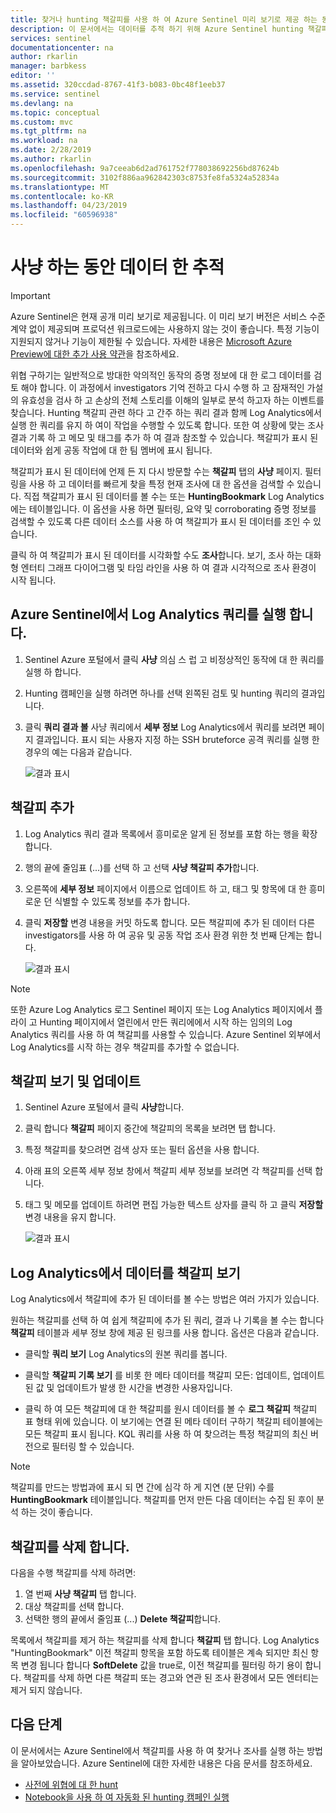 ```yaml
---
title: 찾거나 hunting 책갈피를 사용 하 여 Azure Sentinel 미리 보기로 제공 하는 동안 데이터 기록해 | Microsoft Docs
description: 이 문서에서는 데이터를 추적 하기 위해 Azure Sentinel hunting 책갈피를 사용 하는 방법을 설명 합니다.
services: sentinel
documentationcenter: na
author: rkarlin
manager: barbkess
editor: ''
ms.assetid: 320ccdad-8767-41f3-b083-0bc48f1eeb37
ms.service: sentinel
ms.devlang: na
ms.topic: conceptual
ms.custom: mvc
ms.tgt_pltfrm: na
ms.workload: na
ms.date: 2/28/2019
ms.author: rkarlin
ms.openlocfilehash: 9a7ceeab6d2ad761752f778038692256bd87624b
ms.sourcegitcommit: 3102f886aa962842303c8753fe8fa5324a52834a
ms.translationtype: MT
ms.contentlocale: ko-KR
ms.lasthandoff: 04/23/2019
ms.locfileid: "60596938"
---
```

# <a name="keep-track-of-data-during-hunting"></a>사냥 하는 동안 데이터 한 추적

> [!IMPORTANT]
> Azure Sentinel은 현재 공개 미리 보기로 제공됩니다.
> 이 미리 보기 버전은 서비스 수준 계약 없이 제공되며 프로덕션 워크로드에는 사용하지 않는 것이 좋습니다. 특정 기능이 지원되지 않거나 기능이 제한될 수 있습니다. 자세한 내용은 [Microsoft Azure Preview에 대한 추가 사용 약관](https://azure.microsoft.com/support/legal/preview-supplemental-terms/)을 참조하세요.
 
위협 구하기는 일반적으로 방대한 악의적인 동작의 증명 정보에 대 한 로그 데이터를 검토 해야 합니다. 이 과정에서 investigators 기억 전하고 다시 수행 하 고 잠재적인 가설의 유효성을 검사 하 고 손상의 전체 스토리를 이해의 일부로 분석 하고자 하는 이벤트를 찾습니다.
Hunting 책갈피 관련 하다 고 간주 하는 쿼리 결과 함께 Log Analytics에서 실행 한 쿼리를 유지 하 여이 작업을 수행할 수 있도록 합니다. 또한 여 상황에 맞는 조사 결과 기록 하 고 메모 및 태그를 추가 하 여 결과 참조할 수 있습니다. 책갈피가 표시 된 데이터와 쉽게 공동 작업에 대 한 팀 멤버에 표시 됩니다.   

책갈피가 표시 된 데이터에 언제 든 지 다시 방문할 수는 **책갈피** 탭의 **사냥** 페이지. 필터링을 사용 하 고 데이터를 빠르게 찾을 특정 현재 조사에 대 한 옵션을 검색할 수 있습니다. 직접 책갈피가 표시 된 데이터를 볼 수는 또는 **HuntingBookmark** Log Analytics에는 테이블입니다. 이 옵션을 사용 하면 필터링, 요약 및 corroborating 증명 정보를 검색할 수 있도록 다른 데이터 소스를 사용 하 여 책갈피가 표시 된 데이터를 조인 수 있습니다.

클릭 하 여 책갈피가 표시 된 데이터를 시각화할 수도 **조사**합니다. 보기, 조사 하는 대화형 엔터티 그래프 다이어그램 및 타임 라인을 사용 하 여 결과 시각적으로 조사 환경이 시작 됩니다.


## <a name="run-a-log-analytics-query-from-azure-sentinel"></a>Azure Sentinel에서 Log Analytics 쿼리를 실행 합니다.

1. Sentinel Azure 포털에서 클릭 **사냥** 의심 스 럽 고 비정상적인 동작에 대 한 쿼리를 실행 하 합니다.

1. Hunting 캠페인을 실행 하려면 하나를 선택 왼쪽된 검토 및 hunting 쿼리의 결과입니다. 

1. 클릭 **쿼리 결과 볼** 사냥 쿼리에서 **세부 정보** Log Analytics에서 쿼리를 보려면 페이지 결과입니다. 표시 되는 사용자 지정 하는 SSH bruteforce 공격 쿼리를 실행 한 경우의 예는 다음과 같습니다.
  
   ![결과 표시](./media/bookmarks/ssh-bruteforce-example.png)

## <a name="add-a-bookmark"></a>책갈피 추가

1. Log Analytics 쿼리 결과 목록에서 흥미로운 알게 된 정보를 포함 하는 행을 확장 합니다.

4. 행의 끝에 줄임표 (...)를 선택 하 고 선택 **사냥 책갈피 추가**합니다.
5. 오른쪽에 **세부 정보** 페이지에서 이름으로 업데이트 하 고, 태그 및 항목에 대 한 흥미로운 던 식별할 수 있도록 정보를 추가 합니다.
6. 클릭 **저장할** 변경 내용을 커밋 하도록 합니다. 모든 책갈피에 추가 된 데이터 다른 investigators를 사용 하 여 공유 및 공동 작업 조사 환경 위한 첫 번째 단계는 합니다.

   ![결과 표시](./media/bookmarks/add-bookmark-la.png)

 
> [!NOTE]
> 또한 Azure Log Analytics 로그 Sentinel 페이지 또는 Log Analytics 페이지에서 플라이 고 Hunting 페이지에서 열린에서 만든 쿼리에에서 시작 하는 임의의 Log Analytics 쿼리를 사용 하 여 책갈피를 사용할 수 있습니다. Azure Sentinel 외부에서 Log Analytics를 시작 하는 경우 책갈피를 추가할 수 없습니다. 

## <a name="view-and-update-bookmarks"></a>책갈피 보기 및 업데이트 

1. Sentinel Azure 포털에서 클릭 **사냥**합니다. 
2. 클릭 합니다 **책갈피** 페이지 중간에 책갈피의 목록을 보려면 탭 합니다.
3. 특정 책갈피를 찾으려면 검색 상자 또는 필터 옵션을 사용 합니다.
4. 아래 표의 오른쪽 세부 정보 창에서 책갈피 세부 정보를 보려면 각 책갈피를 선택 합니다.
5. 태그 및 메모를 업데이트 하려면 편집 가능한 텍스트 상자를 클릭 하 고 클릭 **저장할** 변경 내용을 유지 합니다.

   ![결과 표시](./media/bookmarks/view-update-bookmarks.png)

## <a name="view-bookmarked-data-in-log-analytics"></a>Log Analytics에서 데이터를 책갈피 보기 

Log Analytics에서 책갈피에 추가 된 데이터를 볼 수는 방법은 여러 가지가 있습니다. 

원하는 책갈피를 선택 하 여 쉽게 책갈피에 추가 된 쿼리, 결과 나 기록을 볼 수는 합니다 **책갈피** 테이블과 세부 정보 창에 제공 된 링크를 사용 합니다. 옵션은 다음과 같습니다. 
- 클릭할 **쿼리 보기** Log Analytics의 원본 쿼리를 봅니다.  
- 클릭할 **책갈피 기록 보기** 를 비롯 한 메타 데이터를 책갈피 모든: 업데이트, 업데이트 된 값 및 업데이트가 발생 한 시간을 변경한 사용자입니다. 

- 클릭 하 여 모든 책갈피에 대 한 책갈피를 원시 데이터를 볼 수 **로그 책갈피** 책갈피 표 형태 위에 있습니다. 이 보기에는 연결 된 메타 데이터 구하기 책갈피 테이블에는 모든 책갈피 표시 됩니다. KQL 쿼리를 사용 하 여 찾으려는 특정 책갈피의 최신 버전으로 필터링 할 수 있습니다.  


> [!NOTE]
> 책갈피를 만드는 방법과에 표시 되 면 간에 심각 하 게 지연 (분 단위) 수를 **HuntingBookmark** 테이블입니다. 책갈피를 먼저 만든 다음 데이터는 수집 된 후이 분석 하는 것이 좋습니다. 

## <a name="delete-a-bookmark"></a>책갈피를 삭제 합니다.
다음을 수행 책갈피를 삭제 하려면: 
1.  열 번째 **사냥 책갈피** 탭 합니다. 
2.  대상 책갈피를 선택 합니다.
3.  선택한 행의 끝에서 줄임표 (...) **Delete 책갈피**합니다.
    
목록에서 책갈피를 제거 하는 책갈피를 삭제 합니다 **책갈피** 탭 합니다.  Log Analytics "HuntingBookmark" 이전 책갈피 항목을 포함 하도록 테이블은 계속 되지만 최신 항목 변경 됩니다 합니다 **SoftDelete** 값을 true로, 이전 책갈피를 필터링 하기 용이 합니다.  책갈피를 삭제 하면 다른 책갈피 또는 경고와 연관 된 조사 환경에서 모든 엔터티는 제거 되지 않습니다. 


## <a name="next-steps"></a>다음 단계

이 문서에서는 Azure Sentinel에서 책갈피를 사용 하 여 찾거나 조사를 실행 하는 방법을 알아보았습니다. Azure Sentinel에 대한 자세한 내용은 다음 문서를 참조하세요.


- [사전에 위협에 대 한 hunt](hunting.md)
- [Notebook을 사용 하 여 자동화 된 hunting 캠페인 실행](notebooks.md)